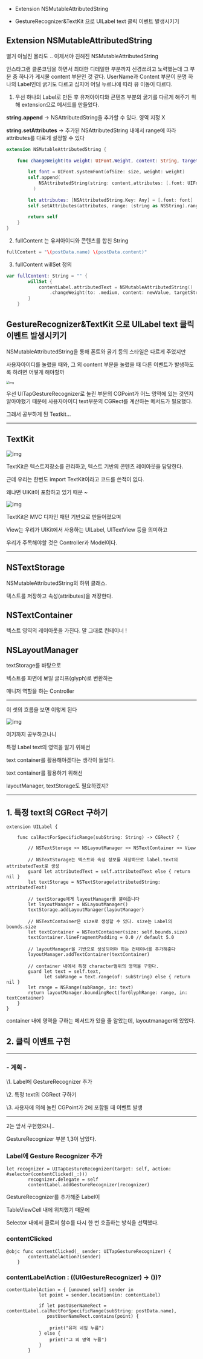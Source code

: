 

- Extension NSMutableAttributedString

- GestureRecognizer&TextKit 으로 UILabel text 클릭 이벤트 발생시키기

  



## Extension NSMutableAttributedString



별거 아닐진 몰라도 .. 이제서야 친해진 NSMutableAttributedString

인스타그램 클론코딩을 하면서 최대한 디테일한 부분까지 신경쓰려고 노력했는데 그 부분 중 하나가 게시물 content 부분인 것 같다. UserName과 Content 부분이 분명 하나의 Label인데 굵기도 다르고 심지어 어딜 누르냐에 따라 뷰 이동이 다르다.



1. 우선 하나의 Label로 만든 후 유저아이디와 콘텐츠 부분의 굵기를 다르게 해주기 위해 extension으로 메서드를 만들었다.



**string.append** -> NSAttributedString을 추가할 수 있다. 영역 지정 X

**string.setAttributes** -> 추가된 NSAttributedString 내에서 range에 따라 attributes를 다르게 설정할 수 있다

```swift
extension NSMutableAttributedString {
    
    func changeWeight(to weight: UIFont.Weight, content: String, targetString: String, size: CGFloat = 12) -> NSMutableAttributedString {
        
        let font = UIFont.systemFont(ofSize: size, weight: weight)
        self.append(
            NSAttributedString(string: content,attributes: [.font: UIFont.systemFont(ofSize: size, weight: .regular)])
          )
        
        let attributes: [NSAttributedString.Key: Any] = [.font: font]
        self.setAttributes(attributes, range: (string as NSString).range(of: targetString))
        
        return self
    } 
}
```



2. fullContent 는 유저아이디와 콘텐츠를 합친 String

```swift
fullContent = "\(postData.name) \(postData.content)"
```



3. fullContent willSet 정의

```swift
var fullContent: String = "" {
        willSet {
            contentLabel.attributedText = NSMutableAttributedString()
                .changeWeight(to: .medium, content: newValue, targetString: postUserName)
        }
    }
```





## GestureRecognizer&TextKit 으로 UILabel text 클릭 이벤트 발생시키기



NSMutableAttributedString을 통해 폰트와 굵기 등의 스타일은 다르게 주었지만

사용자아이디를 눌렀을 때와, 그 외 content 부분을 눌렀을 때 다른 이벤트가 발생하도록 하려면 어떻게 해야할까

<img src="https://blog.kakaocdn.net/dn/IPWyQ/btrBMFsowjD/xoqXcQkWmXjG7aZzK8IyE0/img.png" alt="img" style="zoom:50%;" />



우선 UITapGestureRecognizer로 눌린 부분의 CGPoint가 어느 영역에 있는 것인지 알아야했기 때문에 사용자아이디 text부분의 CGRect를 계산하는 메서드가 필요했다.

그래서 공부하게 된 Textkit...







------

##  

## TextKit

![img](https://blog.kakaocdn.net/dn/GZTfR/btrBPdVYH6n/F44Nul41lm9Tt907ylMQ9K/img.png)

TextKit은 텍스트저장소를 관리하고, 텍스트 기반의 콘텐츠 레이아웃을 담당한다.

근데 우리는 한번도 import TextKit이라고 코드를 쓴적이 없다.



왜냐면 UIKit이 포함하고 있기 때문 ~



![img](https://blog.kakaocdn.net/dn/du3Vq8/btrBNbxOMNE/LCKmdkmgnbzIKm1xSVykx0/img.png)

TextKit은 MVC 디자인 패턴 기반으로 만들어졌으며

View는 우리가 UIKit에서 사용하는 UILabel, UITextView 등을 의미하고

우리가 주목해야할 것은 Controller과 Model이다.



------

## NSTextStorage

NSMutableAttributedString의 하위 클래스.

텍스트를 저장하고 속성(attributes)을 저장한다.



## NSTextContainer

텍스트 영역의 레이아웃을 가진다. 말 그대로 컨테이너 !



## NSLayoutManager

textStorage를 바탕으로

텍스트를 화면에 보일 글리프(glyph)로 변환하는

매니저 역할을 하는 Controller

------



이 셋의 흐름을 보면 이렇게 된다



![img](https://blog.kakaocdn.net/dn/zcm6I/btrBNTRe5Nm/pwWLO77gXDrCjYNnTnnKa1/img.png)





여기까지 공부하고나니

특정 Label text의 영역을 알기 위해선

text container를 활용해야겠다는 생각이 들었다.



text container를 활용하기 위해선

layoutManager, textStorage도 필요하겠지?





------





## 1. 특정 text의 CGRect 구하기

```
extension UILabel {
    
    func calRectForSpecificRange(subString: String) -> CGRect? {
        
        // NSTextStorage >> NSLayoutManager >> NSTextContainer >> View
        
        // NSTextStorage는 텍스트와 속성 정보를 저장하므로 label.text의 attributedText로 생성
        guard let attributedText = self.attributedText else { return nil }
        let textStorage = NSTextStorage(attributedString: attributedText)
        
        // textStorage에게 layoutManager를 붙여줍니다
        let layoutManager = NSLayoutManager()
        textStorage.addLayoutManager(layoutManager)
        
        // NSTextContainer은 size로 생성할 수 있다. size는 Label의 bounds.size
        let textContainer = NSTextContainer(size: self.bounds.size)
        textContainer.lineFragmentPadding = 0.0 // default 5.0
        
        // layoutManager을 기반으로 생성되어야 하는 컨테이너를 추가해준다
        layoutManager.addTextContainer(textContainer)
        
        // container 내에서 특정 character범위의 영역을 구한다.
        guard let text = self.text,
              let subRange = text.range(of: subString) else { return nil }
        let range = NSRange(subRange, in: text)
        return layoutManager.boundingRect(forGlyphRange: range, in: textContainer)
    }
}
```



container 내에 영역을 구하는 메서드가 있을 줄 알았는데, layoutmanager에 있었다.







## 2. 클릭 이벤트 구현

------

### - 계획 -

\1. Label에 GestureRecognizer 추가

\2. 특정 text의 CGRect 구하기

\3. 사용자에 의해 눌린 CGPoint가 2에 포함될 때 이벤트 발생

------



2는 앞서 구현했으니..

GestureRecognizer 부분 1,3이 남았다.



### Label에 Gesture Recognizer 추가

```
let recognizer = UITapGestureRecognizer(target: self, action: #selector(contentClicked(_:)))
        recognizer.delegate = self
        contentLabel.addGestureRecognizer(recognizer)
```





GestureRecognizer를 추가해준 Label이

TableViewCell 내에 위치했기 때문에

Selector 내에서 클로저 함수를 다시 한 번 호출하는 방식을 선택했다.





### contentClicked 

```
@objc func contentClicked(_ sender: UITapGestureRecognizer) {
        contentLabelAction?(sender)
    }
```



### contentLabelAction : ((UIGestureRecognizer) -> ())?

```
contentLabelAction = { [unowned self] sender in
            let point = sender.location(in: contentLabel)
 
            if let postUserNameRect = contentLabel.calRectForSpecificRange(subString: postData.name),
               postUserNameRect.contains(point) {

                print("유저 네임 누름")
            } else {
                print("그 외 영역 누름")
            }
        }
```


